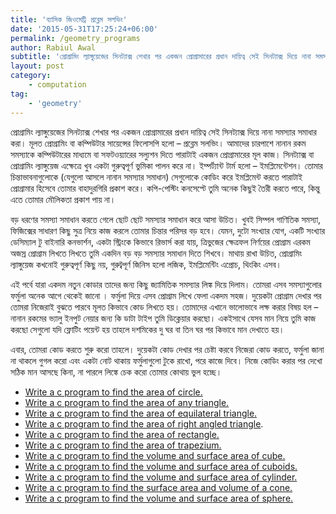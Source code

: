 ```yaml
---
title: 'ব্যাসিক জিওমেট্রি প্রব্লেম সলভিং'
date: '2015-05-31T17:25:24+06:00'
permalink: /geometry_programs
author: Rabiul Awal
subtitle: 'প্রোগ্রামিং ল্যাঙ্গুয়েজের সিনট্যাক্স শেখার পর একজন প্রোগ্রামারের প্রধান দায়িত্ব সেই সিনট্যাক্স দিয়ে নানা সমস্যার সমাধার করা । মূলত প্রোগ্রামিং বা কম্পিউটার সায়েন্সের ফিলোসপি হলো – প্রব্লেম সলভিং।'
layout: post
category:
    - computation
tag:
    - 'geometry'
---
```

প্রোগ্রামিং ল্যাঙ্গুয়েজের সিনট্যাক্স শেখার পর একজন প্রোগ্রামারের প্রধান দায়িত্ব সেই সিনট্যাক্স দিয়ে নানা সমস্যার সমাধার করা। মূলত প্রোগ্রামিং বা কম্পিউটার সায়েন্সের ফিলোসপি হলো – প্রব্লেম সলভিং। আমাদের চারপাশে নানান রকম সমস্যাকে কম্পিউটারের মাধ্যমে বা সফটওয়্যারের সল্যুশন দিতে পারাটাই একজন প্রোগ্রামারের মূল কাজ। সিনট্যাক্স বা প্রোগ্রামিং ল্যাঙ্গুয়েজ এক্ষেত্রে খুব একটা গুরুত্বপূর্ণ ভুমিকা পালন করে না। ইম্পর্ট্যান্ট টার্ম হলো – ইমপ্লিমেন্টেশন। তোমার চিন্তাভাবনাগুলোকে (যেগুলো আসলে নানান সমস্যার সমাধান) সেগুলোকে কোডিং করে ইমপ্লিমেন্ট করতে পারাটাই প্রোগ্রামার হিসেবে তোমার বাহাদুরগিরি প্রকাশ করে। কপি-পেস্টিং কনসেপ্টে তুমি অনেক কিছুই তৈরী করতে পারে, কিন্তু এতে তোমার মৌলিকতা প্রকাশ পায় না।

বড় ধরণের সমস্যা সমাধান করতে গেলে ছোট ছোট সমস্যার সমাধান করে আসা উচিত। খুবই সিম্পল গাণিতিক সমস্যা, ফিজিক্সের সাধারণ কিছু সুত্র নিয়ে কাজ করলে তোমার চিন্তার পরিসর বড় হবে। যেমন, দুটো সংখ্যার যোগ, একটি সংখ্যার ডেসিম্যাল টু বাইনারি কনভার্শন, একটা স্ট্রিংকে কিভাবে রিভার্স করা যায়, ত্রিভুজের ক্ষেত্রফল নির্ণয়ের প্রোগ্রাম এরকম অজস্র প্রোগ্রাম লিখতে লিখতে তুমি একদিন বড় বড় সমস্যার সমাধান দিতে শিখবে। মাথায় রাখা উচিত, প্রোগ্রামিং ল্যাঙ্গুয়েজ কখনোই গুরুত্বপূর্ণ কিছু নয়, গুরুট্বপূর্ণ জিনিস হলো লজিক, ইমপ্লিমেন্টিং এপ্রোচ, থিংকিং এসব।

এই পর্বে যারা একদম নতুন কোডার তাদের জন্য কিছু জ্যামিতিক সমস্যার লিঙ্ক দিয়ে দিলাম। তোমরা এসব সমস্যাগুলোর ফর্মুলা অনেক আগে থেকেই জানো । ফর্মুলা দিয়ে এসব প্রোগ্রাম লিখে ফেলা একদম সহজ। দুয়েকটা প্রোগ্রাম দেখার পর তোমরা নিজেরাই বুঝতে পারবে মূলত কিভাবে কোড লিখতে হয়। তোমাদের এখানে ভালোভাবে লক্ষ করার বিষয় হল – নানান রকমের ভ্যালু ইনপুট নেয়ার জন্য কি ডাটা টাইপ তুমি ডিক্লেয়ার করছো। একইসাথে যেসব মান নিয়ে তুমি কাজ করছো সেগুলো যদি ফ্লোটিং পয়েন্ট হয় তাহলে দশমিকের দু ঘর বা তিন ঘর পর কিভাবে মান দেখাতে হয়।

এবার, তোমরা কোড করতে শুরু করো তাহলে। দুয়েকটা কোড দেখার পর চেষ্টা করবে নিজেরা কোড করতে, ফর্মুলা জানা না থাকলে গুগল করো এবং একটা নোট থাকায় ফর্মুলাগুলো টুকে রাখো, পরে কাজে দিবে। নিজে কোডিং করার পর দেখো সঠিক মান আসছে কিনা, না পারলে লিঙ্কে চেক করো তোমার কোথায় ভুল হচ্ছে।

- [Write a c program to find the area of circle.](http://cquestionbank.blogspot.com/2009/09/c-program-to-calculate-area-of-circle.html)
- [Write a c program to find the area of any triangle.](http://cquestionbank.blogspot.com/2011/07/write-c-program-to-find-area-of.html)
- [Write a c program to find the area of equilateral triangle.](http://cquestionbank.blogspot.com/2011/07/write-c-program-to-find-area-of_151.html)
- [Write a c program to find the area of right angled triangle](http://cquestionbank.blogspot.com/2011/07/write-c-program-to-find-area-of-right.html).
- [Write a c program to find the area of rectangle.](http://cquestionbank.blogspot.com/2011/07/write-c-program-to-find-area-of_17.html)
- [Write a c program to find the area of trapezium.](http://cquestionbank.blogspot.com/2011/07/write-c-program-to-find-area-of_5695.html)
- [Write a c program to find the volume and surface area of cube.](http://cquestionbank.blogspot.com/2011/07/write-c-program-to-find-volume-and.html)
- [Write a c program to find the volume and surface area of cuboids.](http://cquestionbank.blogspot.com/2011/07/write-c-program-to-find-volume-and_17.html)
- [Write a c program to find the volume and surface area of cylinder.](http://cquestionbank.blogspot.com/2011/07/write-c-program-to-find-volume-and_1823.html)
- [Write a c program to find the surface area and volume of a cone.](http://cquestionbank.blogspot.com/2011/07/write-c-program-to-find-volume-and_9866.html)
- [ Write a c program to find the volume and surface area of sphere.](http://cquestionbank.blogspot.com/2011/07/write-c-program-to-find-volume-and_2200.html)